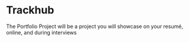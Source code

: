 # Trackhub
The Portfolio Project will be a project you will showcase on your resumé, online, and during interviews
